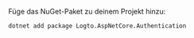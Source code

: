 Füge das NuGet-Paket zu deinem Projekt hinzu:

```bash
dotnet add package Logto.AspNetCore.Authentication
```
